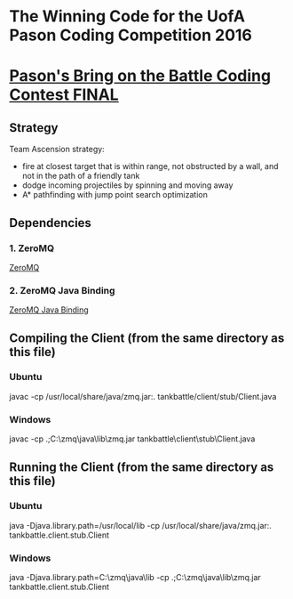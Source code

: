 # The Winning Code for the UofA Pason Coding Competition 2016

# [Pason's Bring on the Battle Coding Contest FINAL](https://www.youtube.com/watch?v=M5BECZFdaY8)

## Strategy

Team Ascension strategy:
- fire at closest target that is within range, not obstructed by a wall, and not in the path of a friendly tank
- dodge incoming projectiles by spinning and moving away
- A* pathfinding with jump point search optimization

## Dependencies

### 1. ZeroMQ

[ZeroMQ](http://www.zeromq.org/)

### 2. ZeroMQ Java Binding

[ZeroMQ Java Binding](http://www.zeromq.org/bindings:java)

## Compiling the Client (from the same directory as this file)

### Ubuntu

javac -cp /usr/local/share/java/zmq.jar:. tankbattle/client/stub/Client.java

### Windows

javac -cp .;C:\zmq\java\lib\zmq.jar tankbattle\client\stub\Client.java

## Running the Client (from the same directory as this file)

### Ubuntu  

java -Djava.library.path=/usr/local/lib -cp /usr/local/share/java/zmq.jar:. tankbattle.client.stub.Client <ip-address> <team-name> <password> <match-token>

### Windows

java -Djava.library.path=C:\zmq\java\lib -cp .;C:\zmq\java\lib\zmq.jar tankbattle.client.stub.Client <ip-address> <team-name> <password> <match-token>


